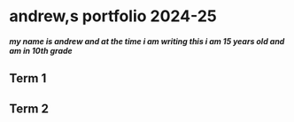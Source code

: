 # andrew,s portfolio 2024-25
##### my name is andrew and at the time i am writing this i am 15 years old and am in 10th grade
## Term 1 

## Term 2
